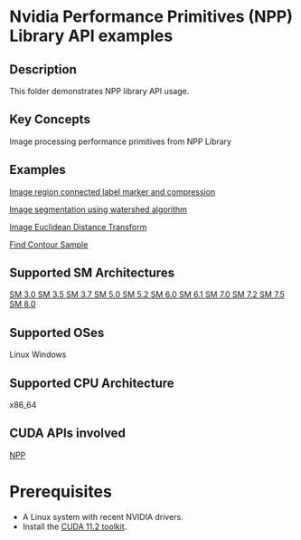 # Nvidia Performance Primitives (NPP) Library API examples

## Description

This folder demonstrates NPP library API usage.

## Key Concepts

Image processing performance primitives from NPP Library

## Examples


[Image region connected label marker and compression ](batchedLabelMarkersAndCompression/)

[Image segmentation using watershed algorithm ](watershedSegmentation/)

[Image Euclidean Distance Transform ](distanceTransform/)

[Find Contour Sample ](findContour/)

## Supported SM Architectures

[SM 3.0 ](https://developer.nvidia.com/cuda-gpus)  [SM 3.5 ](https://developer.nvidia.com/cuda-gpus)  [SM 3.7 ](https://developer.nvidia.com/cuda-gpus)  [SM 5.0 ](https://developer.nvidia.com/cuda-gpus)  [SM 5.2 ](https://developer.nvidia.com/cuda-gpus)  [SM 6.0 ](https://developer.nvidia.com/cuda-gpus)  [SM 6.1 ](https://developer.nvidia.com/cuda-gpus)  [SM 7.0 ](https://developer.nvidia.com/cuda-gpus)  [SM 7.2 ](https://developer.nvidia.com/cuda-gpus)  [SM 7.5 ](https://developer.nvidia.com/cuda-gpus) [SM 8.0 ](https://developer.nvidia.com/cuda-gpus)

## Supported OSes

Linux Windows

## Supported CPU Architecture

x86_64

## CUDA APIs involved
[NPP](https://docs.nvidia.com/cuda/npp/index.html)


# Prerequisites
- A Linux system with recent NVIDIA drivers.
- Install the [CUDA 11.2 toolkit](https://developer.nvidia.com/cuda-downloads).

